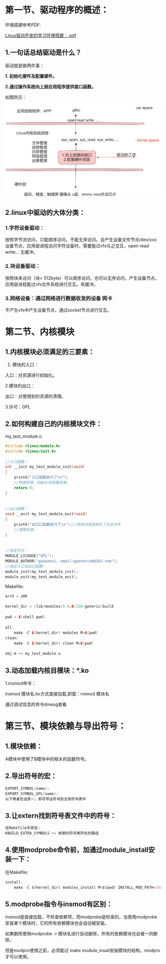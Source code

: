 # 第一节、驱动程序的概述：

环境搭建参考PDF:

[Linux驱动开发的学习环境搭建：.pdf](attachments/WEBRESOURCEaf1d0fe934cc7a949d8191f2dbd6afeaLinux驱动开发的学习环境搭建：.pdf)

## 1.一句话总结驱动是什么？

驱动就是做两件事：

**1. 初始化硬件及配置硬件。**

**2.通过操作系统向上层应用程序提供接口函数。**

如图所示：

![](images/WEBRESOURCE8662e904fe32c543cdd36a9d9b0f9ac9截图.png)

## 2.linux中驱动的大体分类：

### 1.字符设备驱动：

按照字节流访问，只能顺序访问，不能无序访问。会产生设备文件节点/dev/xxx设备节点，应用层进程访问字符设备时，需要能过vfs与之交互，open read write... 无缓冲。

### 2.块设备驱动：

按照块来访问（块= 512byte）可以顺序访问，也可以无序访问，产生设备节点，应用层进程能过vfs文件系统进行交互。有缓冲。

### 3.网络设备：通过网络进行数据收发的设备 网卡

不产生vfs中产生设备节点，通过socket节点进行交互。

# 第二节、内核模块

## 1.内核模块必须满足的三要素：

1. 模块的入口：

入口：对资源进行初始化。

2.模块的出口：

出口：对使用到的资源的清理。

3.许可：GPL

## 2.如何构建自己的内核模块文件：

my_test_module.c:

```cpp
#include <linux/module.h>
#include <linux/init.h>

//入口函数：
int __init my_test_module_init(void)
{
    printk("入口函数执行了\n");
    //申请资源，初始化并配置资源。
    return 0;
}


//出口函数：
void __exit my_test_module_exit(void)
{
    printk("出口口函数执行了\n");//把调试信息放在了日志文件
    //清理资源。
}


//指定许可：
MODULE_LICENSE("GPL");
MODULE_AUTHOR("gaowanxi, email:gaonetcom@163.com");
//指定入口及出口函数：
module_init(my_test_module_init);
module_exit(my_test_module_exit);
```

Makefile:

```cpp
arch = x86

kernel_dir = /lib/modules/5.4.0-150-generic/build

pwd = $(shell pwd)

all:
    make -C $(kernel_dir) modules M=$(pwd) 
clean:
    make -C $(kernel_dir) clean M=$(pwd)

obj-m += my_test_module.o
```

## 3.动态加载内核目模块：*.ko

1.insmod命令：

insmod 模块名.ko方式直接加载,卸载：rmmod 模块名

通过调试信息的命令dmesg查看

# 第三节、模块依赖与导出符号：

## 1.模块依赖：

A模块中使用了B模块中的相关的函数符号。

## 2.导出符号的宏：

```cpp
EXPORT_SYMBOL(name);
EXPORT_SYMBOL_GPL(name);
以下两者任选其一，即可导出符号到全局符号表中
```

## 3.让extern找到符号表文件中的符号：

```cpp
在Makefile中添加：
KBUILD_EXTRA_SYMBOLS += 依赖的符号表所在的路径
```

## 4.使用modprobe命令前，加通过module_install安装一下：

在Makefile:

```javascript
install:
    make -C $(kernel_dir) modules_install M=$(pwd) INSTALL_MOD_PATH=/home/linux/rootfs
```

## 5.modprobe指令与insmod有区别：

insmod是直接加载，不检查依赖项，而modprobe是检查的，当使用modprobe安装某个模块时，它的所有依赖模块也会自动被安装。

如果删除使用modprobe -r 模块名进行自动删除，所有的依赖模块也会被一同删除。

但是modpro使用之前，必须能过 make module_insall安装模块的结构，modpro才可以使用。